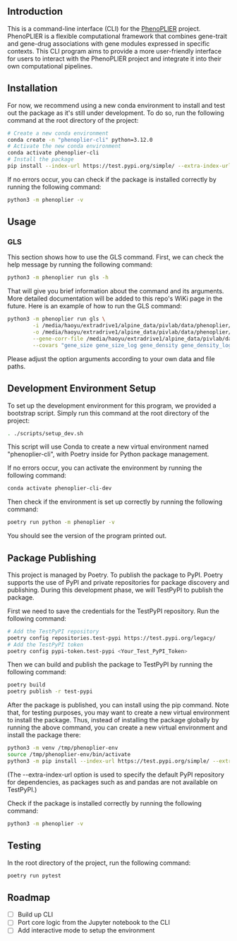 ## Introduction
This is a command-line interface (CLI) for the [PhenoPLIER](https://github.com/haoyu-zc/phenoplier?tab=readme-ov-file) project. PhenoPLIER is a flexible computational framework that combines gene-trait and gene-drug associations with gene modules expressed in specific contexts. This CLI program aims to provide a more user-friendly interface for users to interact with the PhenoPLIER project and integrate it into their own computational pipelines.

## Installation
For now, we recommend using a new conda environment to install and test out the package as it's still under development. To do so, run the following command at the root directory of the project:
```bash
# Create a new conda environment
conda create -n "phenoplier-cli" python=3.12.0
# Activate the new conda environment
conda activate phenoplier-cli
# Install the package
pip install --index-url https://test.pypi.org/simple/ --extra-index-url https://pypi.org/simple phenoplier
```

If no errors occur, you can check if the package is installed correctly by running the following command:
```bash
python3 -m phenoplier -v
```

## Usage
### GLS
This section shows how to use the GLS command. First, we can check the help message by running the following command:

```bash
python3 -m phenoplier run gls -h
```

That will give you brief information about the command and its arguments. More detailed documentation will be added to this repo's WiKi page in the future. Here is an example of how to run the GLS command:

```bash
python3 -m phenoplier run gls \
        -i /media/haoyu/extradrive1/alpine_data/pivlab/data/phenoplier/results/gls/null_sims/twas/smultixcan/random.pheno17-gtex_v8-mashr-smultixcan.txt \
        -o /media/haoyu/extradrive1/alpine_data/pivlab/data/phenoplier/results/gls/null_sims/phenoplier/1000g_eur/covars/gls-gtex_v8_mashr-sub_corr/random.pheno17-gls_phenoplier.tsv.gz \
        --gene-corr-file /media/haoyu/extradrive1/alpine_data/pivlab/data/phenoplier/results/gls/gene_corrs/cohorts/1000g_eur/gtex_v8/mashr/gene_corrs-symbols-within_distance_5mb.per_lv/ \
        --covars "gene_size gene_size_log gene_density gene_density_log"
```
Please adjust the option arguments according to your own data and file paths.

## Development Environment Setup
To set up the development environment for this program, we provided a bootstrap script. Simply run this command at the root directory of the project:

```bash
. ./scripts/setup_dev.sh
```

This script will use Conda to create a new virtual environment named "phenoplier-cli", with Poetry inside for Python package management.

If no errors occur, you can activate the environment by running the following command:

```bash
conda activate phenoplier-cli-dev
```

Then check if the environment is set up correctly by running the following command:

```bash
poetry run python -m phenoplier -v
```

You should see the version of the program printed out.

## Package Publishing
This project is managed by Poetry. To publish the package to PyPI. Poetry supports the use of PyPI and private repositories for package discovery and publishing. During this development phase, we will TestPyPI to publish the package.

First we need to save the credentials for the TestPyPI repository. Run the following command:
```bash
# Add the TestPyPI repository
poetry config repositories.test-pypi https://test.pypi.org/legacy/
# Add the TestPyPI token
poetry config pypi-token.test-pypi <Your_Test_PyPI_Token>
```

Then we can build and publish the package to TestPyPI by running the following command:
```bash
poetry build
poetry publish -r test-pypi
```

After the package is published, you can install using the pip command. Note that, for testing purposes, you may want to create a new virtual environment to install the package. Thus, instead of installing the package globally by running the above command, you can create a new virtual environment and install the package there:
```bash
python3 -m venv /tmp/phenoplier-env
source /tmp/phenoplier-env/bin/activate
python3 -m pip install --index-url https://test.pypi.org/simple/ --extra-index-url https://pypi.org/simple phenoplier
```
(The --extra-index-url option is used to specify the default PyPI repository for dependencies, as packages such as and pandas are not available on TestPyPI.)

Check if the package is installed correctly by running the following command:
```bash
python3 -m phenoplier -v
```

## Testing
In the root directory of the project, run the following command:
```bash
poetry run pytest
```

## Roadmap
- [ ] Build up CLI
- [ ] Port core logic from the Jupyter notebook to the CLI
- [ ] Add interactive mode to setup the environment